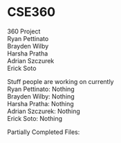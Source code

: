 # CSE360
360 Project <br/>
Ryan Pettinato <br/>
Brayden Wilby <br/>
Harsha Pratha <br/>
Adrian Szczurek <br/>
Erick Soto 


Stuff people are working on currently <br/>
Ryan Pettinato: Nothing <br/>
Brayden Wilby: Nothing <br/>
Harsha Pratha: Nothing <br/>
Adrian Szczurek: Nothing <br/>
Erick Soto: Nothing <br/>
 
Partially Completed Files: <br/>
